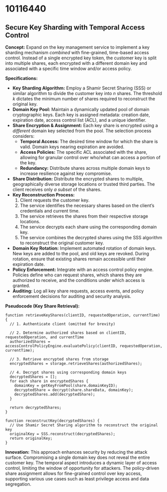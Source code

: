 # 10116440

## Secure Key Sharding with Temporal Access Control

**Concept:** Expand on the key management service to implement a key sharding mechanism *combined* with fine-grained, time-based access control. Instead of a single encrypted key token, the customer key is split into multiple shares, each encrypted with a different domain key and associated with a specific time window and/or access policy.

**Specifications:**

*   **Key Sharding Algorithm:** Employ a Shamir Secret Sharing (SSS) or similar algorithm to divide the customer key into *n* shares.  The threshold *k* dictates the minimum number of shares required to reconstruct the original key.
*   **Domain Key Pool:** Maintain a dynamically updated pool of domain cryptographic keys. Each key is assigned metadata: creation date, expiration date, access control list (ACL), and a unique identifier.
*   **Share Encryption & Assignment:** Each key share is encrypted using a *different* domain key selected from the pool. The selection process considers:
    *   **Temporal Access:** The desired time window for which the share is valid. Domain keys nearing expiration are avoided.
    *   **Access Policies:** The specific ACL associated with the share, allowing for granular control over who/what can access a portion of the key.
    *   **Redundancy:** Distribute shares across multiple domain keys to increase resilience against key compromise.
*   **Share Distribution:** Distribute the encrypted shares to multiple, geographically diverse storage locations or trusted third parties. The client receives only *a subset* of the shares.
*   **Key Reconstruction Process:**
    1.  Client requests the customer key.
    2.  The service identifies the necessary shares based on the client’s credentials and current time.
    3.  The service retrieves the shares from their respective storage locations.
    4.  The service decrypts each share using the corresponding domain key.
    5.  The service combines the decrypted shares using the SSS algorithm to reconstruct the original customer key.
*   **Domain Key Rotation:** Implement automated rotation of domain keys. New keys are added to the pool, and old keys are revoked.  During rotation, ensure that existing shares remain accessible until their expiration date.
*   **Policy Enforcement:** Integrate with an access control policy engine. Policies define who can request shares, which shares they are authorized to receive, and the conditions under which access is granted.
*    **Auditing:** Log all key share requests, access events, and policy enforcement decisions for auditing and security analysis.

**Pseudocode (Key Share Retrieval):**

```
function retrieveKeyShares(clientID, requestedOperation, currentTime) {
  // 1. Authenticate client (omitted for brevity)

  // 2. Determine authorized shares based on clientID, requestedOperation, and currentTime
  authorizedShares = accessControlPolicyEngine.evaluatePolicy(clientID, requestedOperation, currentTime);

  // 3. Retrieve encrypted shares from storage
  encryptedShares = storage.retrieveShares(authorizedShares);

  // 4. Decrypt shares using corresponding domain keys
  decryptedShares = [];
  for each share in encryptedShares {
    domainKey = getKeyFromPool(share.domainKeyID);
    decryptedShare = decrypt(share.shareData, domainKey);
    decryptedShares.add(decryptedShare);
  }

  return decryptedShares;
}

function reconstructKey(decryptedShares) {
  // Use Shamir Secret Sharing algorithm to reconstruct the original key
  originalKey = SSS.reconstruct(decryptedShares);
  return originalKey;
}
```

**Innovation:** This approach enhances security by reducing the attack surface. Compromising a single domain key does not reveal the entire customer key. The temporal aspect introduces a dynamic layer of access control, limiting the window of opportunity for attackers. The policy-driven share assignment allows for fine-grained control over key access, supporting various use cases such as least privilege access and data segregation.